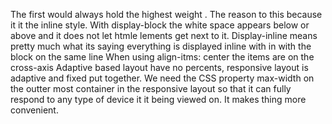The first would always hold the highest weight . The reason to this because it it the inline style.
With display-block the white space appears below or above and it does not let htmle lements get next to it. Display-inline means pretty much what its saying everything is displayed inline with in with the block on the same line
When using align-itms: center the items are on the cross-axis
Adaptive based layout have no percents, responsive layout is adaptive and fixed put together. 
We need the CSS property max-width on the outter most container in the responsive layout so that it can fully respond to any type of device it it being viewed on. It makes thing more convenient.